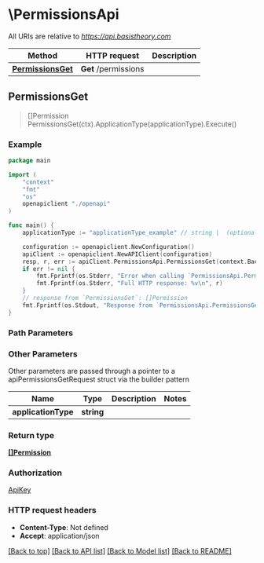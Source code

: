 # \PermissionsApi

All URIs are relative to *https://api.basistheory.com*

Method | HTTP request | Description
------------- | ------------- | -------------
[**PermissionsGet**](PermissionsApi.md#PermissionsGet) | **Get** /permissions | 



## PermissionsGet

> []Permission PermissionsGet(ctx).ApplicationType(applicationType).Execute()



### Example

```go
package main

import (
    "context"
    "fmt"
    "os"
    openapiclient "./openapi"
)

func main() {
    applicationType := "applicationType_example" // string |  (optional)

    configuration := openapiclient.NewConfiguration()
    apiClient := openapiclient.NewAPIClient(configuration)
    resp, r, err := apiClient.PermissionsApi.PermissionsGet(context.Background()).ApplicationType(applicationType).Execute()
    if err != nil {
        fmt.Fprintf(os.Stderr, "Error when calling `PermissionsApi.PermissionsGet``: %v\n", err)
        fmt.Fprintf(os.Stderr, "Full HTTP response: %v\n", r)
    }
    // response from `PermissionsGet`: []Permission
    fmt.Fprintf(os.Stdout, "Response from `PermissionsApi.PermissionsGet`: %v\n", resp)
}
```

### Path Parameters



### Other Parameters

Other parameters are passed through a pointer to a apiPermissionsGetRequest struct via the builder pattern


Name | Type | Description  | Notes
------------- | ------------- | ------------- | -------------
 **applicationType** | **string** |  | 

### Return type

[**[]Permission**](Permission.md)

### Authorization

[ApiKey](../README.md#ApiKey)

### HTTP request headers

- **Content-Type**: Not defined
- **Accept**: application/json

[[Back to top]](#) [[Back to API list]](../README.md#documentation-for-api-endpoints)
[[Back to Model list]](../README.md#documentation-for-models)
[[Back to README]](../README.md)

